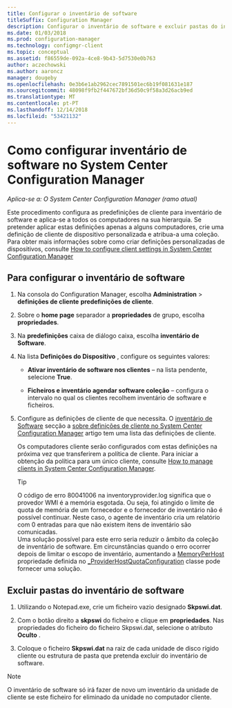 ```yaml
---
title: Configurar o inventário de software
titleSuffix: Configuration Manager
description: Configurar o inventário de software e excluir pastas do inventário de software no Configuration Manager.
ms.date: 01/03/2018
ms.prod: configuration-manager
ms.technology: configmgr-client
ms.topic: conceptual
ms.assetid: f86559de-092a-4ce8-9b43-5d7530e0b763
author: aczechowski
ms.author: aaroncz
manager: dougeby
ms.openlocfilehash: 0e3b6e1ab2962cec7891501ec6b19f081631e187
ms.sourcegitcommit: 48098f9fb2f447672bf36d50c9f58a3d26acb9ed
ms.translationtype: MT
ms.contentlocale: pt-PT
ms.lasthandoff: 12/14/2018
ms.locfileid: "53421132"
---
```

# <a name="how-to-configure-software-inventory-in-system-center-configuration-manager"></a>Como configurar inventário de software no System Center Configuration Manager

*Aplica-se a: O System Center Configuration Manager (ramo atual)*

Este procedimento configura as predefinições de cliente para inventário de software e aplica-se a todos os computadores na sua hierarquia. Se pretender aplicar estas definições apenas a alguns computadores, crie uma definição de cliente de dispositivo personalizada e atribua-a uma coleção. Para obter mais informações sobre como criar definições personalizadas de dispositivos, consulte [How to configure client settings in System Center Configuration Manager](../../../../core/clients/deploy/configure-client-settings.md)   

## <a name="to-configure-software-inventory"></a>Para configurar o inventário de software  

1. Na consola do Configuration Manager, escolha **Administration** > **definições de cliente** **predefinições de cliente**.  

2. Sobre o **home page** separador a **propriedades** de grupo, escolha **propriedades**.  

3. Na **predefinições** caixa de diálogo caixa, escolha **inventário de Software**.  

4. Na lista **Definições do Dispositivo** , configure os seguintes valores:  

   -   **Ativar inventário de software nos clientes** – na lista pendente, selecione **True**.  

   -   **Ficheiros e inventário agendar software coleção** – configura o intervalo no qual os clientes recolhem inventário de software e ficheiros.   

5. Configure as definições de cliente de que necessita. O [inventário de Software](../../../../core/clients/deploy/about-client-settings.md#software-inventory) secção a [sobre definições de cliente no System Center Configuration Manager](../../../../core/clients/deploy/about-client-settings.md) artigo tem uma lista das definições de cliente.  

   Os computadores cliente serão configurados com estas definições na próxima vez que transferirem a política de cliente. Para iniciar a obtenção da política para um único cliente, consulte [How to manage clients in System Center Configuration Manager](../../../../core/clients/manage/manage-clients.md).  

   > [!TIP]
   >   O código de erro 80041006 na inventoryprovider.log significa que o provedor WMI é a memória esgotada. Ou seja, foi atingido o limite de quota de memória de um fornecedor e o fornecedor de inventário não é possível continuar.
   > Neste caso, o agente de inventário cria um relatório com 0 entradas para que não existem itens de inventário são comunicadas. <br/>
   > Uma solução possível para este erro seria reduzir o âmbito da coleção de inventário de software. Em circunstâncias quando o erro ocorrer depois de limitar o escopo de inventário, aumentando a [MemoryPerHost](https://blogs.technet.microsoft.com/askperf/2008/09/16/memory-and-handle-quotas-in-the-wmi-provider-service/) propriedade definida no [_ProviderHostQuotaConfiguration](https://msdn.microsoft.com/library/aa394671) classe pode fornecer uma solução.

<!--SMS.480648 include WMI Out of memory tip -->


## <a name="to-exclude-folders-from-software-inventory"></a>Excluir pastas do inventário de software  

1.  Utilizando o Notepad.exe, crie um ficheiro vazio designado **Skpswi.dat**.  

2.  Com o botão direito a **skpswi** do ficheiro e clique em **propriedades**. Nas propriedades do ficheiro do ficheiro Skpswi.dat, selecione o atributo **Oculto** .  

3.  Coloque o ficheiro **Skpswi.dat** na raiz de cada unidade de disco rígido cliente ou estrutura de pasta que pretenda excluir do inventário de software.  

> [!NOTE]  
>  O inventário de software só irá fazer de novo um inventário da unidade de cliente se este ficheiro for eliminado da unidade no computador cliente.